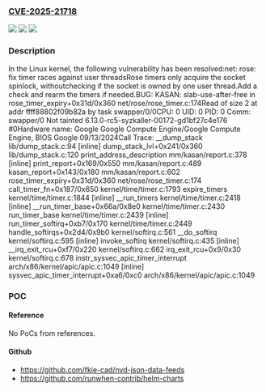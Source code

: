 ### [CVE-2025-21718](https://cve.mitre.org/cgi-bin/cvename.cgi?name=CVE-2025-21718)
![](https://img.shields.io/static/v1?label=Product&message=Linux&color=blue)
![](https://img.shields.io/static/v1?label=Version&message=1da177e4c3f41524e886b7f1b8a0c1fc7321cac2%3C%2052f5aff33ca73b2c2fa93f40a3de308012e63cf4%20&color=brighgreen)
![](https://img.shields.io/static/v1?label=Vulnerability&message=n%2Fa&color=brighgreen)

### Description

In the Linux kernel, the following vulnerability has been resolved:net: rose: fix timer races against user threadsRose timers only acquire the socket spinlock, withoutchecking if the socket is owned by one user thread.Add a check and rearm the timers if needed.BUG: KASAN: slab-use-after-free in rose_timer_expiry+0x31d/0x360 net/rose/rose_timer.c:174Read of size 2 at addr ffff88802f09b82a by task swapper/0/0CPU: 0 UID: 0 PID: 0 Comm: swapper/0 Not tainted 6.13.0-rc5-syzkaller-00172-gd1bf27c4e176 #0Hardware name: Google Google Compute Engine/Google Compute Engine, BIOS Google 09/13/2024Call Trace: <IRQ>  __dump_stack lib/dump_stack.c:94 [inline]  dump_stack_lvl+0x241/0x360 lib/dump_stack.c:120  print_address_description mm/kasan/report.c:378 [inline]  print_report+0x169/0x550 mm/kasan/report.c:489  kasan_report+0x143/0x180 mm/kasan/report.c:602  rose_timer_expiry+0x31d/0x360 net/rose/rose_timer.c:174  call_timer_fn+0x187/0x650 kernel/time/timer.c:1793  expire_timers kernel/time/timer.c:1844 [inline]  __run_timers kernel/time/timer.c:2418 [inline]  __run_timer_base+0x66a/0x8e0 kernel/time/timer.c:2430  run_timer_base kernel/time/timer.c:2439 [inline]  run_timer_softirq+0xb7/0x170 kernel/time/timer.c:2449  handle_softirqs+0x2d4/0x9b0 kernel/softirq.c:561  __do_softirq kernel/softirq.c:595 [inline]  invoke_softirq kernel/softirq.c:435 [inline]  __irq_exit_rcu+0xf7/0x220 kernel/softirq.c:662  irq_exit_rcu+0x9/0x30 kernel/softirq.c:678  instr_sysvec_apic_timer_interrupt arch/x86/kernel/apic/apic.c:1049 [inline]  sysvec_apic_timer_interrupt+0xa6/0xc0 arch/x86/kernel/apic/apic.c:1049 </IRQ>

### POC

#### Reference
No PoCs from references.

#### Github
- https://github.com/fkie-cad/nvd-json-data-feeds
- https://github.com/runwhen-contrib/helm-charts

